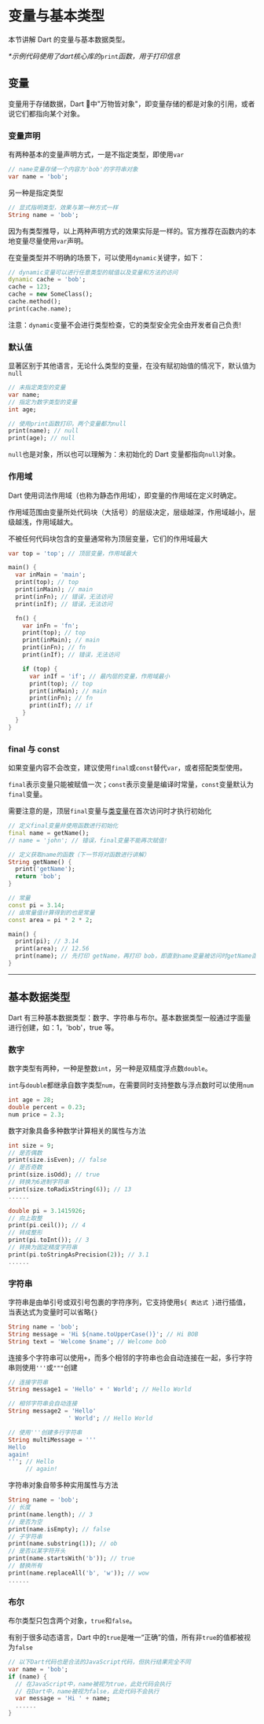 # 变量与基本类型

本节讲解 Dart 的变量与基本数据类型。

_\*示例代码使用了dart核心库的_`print`_函数，用于打印信息_

## 变量

变量用于存储数据，Dart 中"万物皆对象"，即变量存储的都是对象的引用，或者说它们都指向某个对象。

### 变量声明

有两种基本的变量声明方式，一是不指定类型，即使用`var`

```dart
// name变量存储一个内容为'bob'的字符串对象
var name = 'bob';
```

另一种是指定类型

```dart
// 显式指明类型，效果与第一种方式一样
String name = 'bob';
```

因为有类型推导，以上两种声明方式的效果实际是一样的。官方推荐在函数内的本地变量尽量使用`var`声明。

在变量类型并不明确的场景下，可以使用`dynamic`关键字，如下：

```dart
// dynamic变量可以进行任意类型的赋值以及变量和方法的访问
dynamic cache = 'bob';
cache = 123;
cache = new SomeClass();
cache.method();
print(cache.name);
```

注意：`dynamic`变量不会进行类型检查，它的类型安全完全由开发者自己负责!

### 默认值

显著区别于其他语言，无论什么类型的变量，在没有赋初始值的情况下，默认值为`null`

```dart
// 未指定类型的变量
var name;
// 指定为数字类型的变量
int age;

// 使用print函数打印，两个变量都为null
print(name); // null
print(age); // null
```

`null`也是对象，所以也可以理解为：未初始化的 Dart 变量都指向`null`对象。

### 作用域

Dart 使用词法作用域（也称为静态作用域），即变量的作用域在定义时确定。

作用域范围由变量所处代码块（大括号）的层级决定，层级越深，作用域越小，层级越浅，作用域越大。

不被任何代码块包含的变量通常称为顶层变量，它们的作用域最大

```dart
var top = 'top'; // 顶层变量，作用域最大

main() {
  var inMain = 'main';
  print(top); // top
  print(inMain); // main
  print(inFn); // 错误，无法访问
  print(inIf); // 错误，无法访问

  fn() {
    var inFn = 'fn';
    print(top); // top
    print(inMain); // main
    print(inFn); // fn
    print(inIf); // 错误，无法访问

    if (top) {
      var inIf = 'if'; // 最内层的变量，作用域最小
      print(top); // top
      print(inMain); // main
      print(inFn); // fn      
      print(inIf); // if
    }
  }
}
```

### final 与 const

如果变量内容不会改变，建议使用`final`或`const`替代`var`，或者搭配类型使用。

`final`表示变量只能被赋值一次；`const`表示变量是编译时常量，`const`变量默认为`final`变量。

需要注意的是，顶层`final`变量与[类变量](/language/class_i.md)在首次访问时才执行初始化

```dart
// 定义final变量并使用函数进行初始化
final name = getName();
// name = 'john'; // 错误，final变量不能再次赋值!

// 定义获取name的函数（下一节将对函数进行讲解）
String getName() {
  print('getName');
  return 'bob';
}

// 常量
const pi = 3.14;
// 由常量值计算得到的也是常量
const area = pi * 2 * 2;

main() {
  print(pi); // 3.14
  print(area); // 12.56
  print(name); // 先打印 getName，再打印 bob，即直到name变量被访问时getName函数才执行
}
```

---

## 基本数据类型

Dart 有三种基本数据类型：数字、字符串与布尔。基本数据类型一般通过字面量进行创建，如：1，'bob'，true 等。

### 数字

数字类型有两种，一种是整数`int`，另一种是双精度浮点数`double`。

`int`与`double`都继承自数字类型`num`，在需要同时支持整数与浮点数时可以使用`num`

```dart
int age = 28;
double percent = 0.23;
num price = 2.3;
```

数字对象具备多种数学计算相关的属性与方法

```dart
int size = 9;
// 是否偶数
print(size.isEven); // false
// 是否奇数
print(size.isOdd); // true
// 转换为6进制字符串
print(size.toRadixString(6)); // 13
......

double pi = 3.1415926;
// 向上取整
print(pi.ceil()); // 4
// 转成整形
print(pi.toInt()); // 3
// 转换为固定精度字符串
print(pi.toStringAsPrecision(2)); // 3.1
......
```

### 字符串

字符串是由单引号或双引号包裹的字符序列，它支持使用`${ 表达式 }`进行插值，当表达式为变量时可以省略`{}`

```dart
String name = 'bob';
String message = 'Hi ${name.toUpperCase()}'; // Hi BOB
String text = 'Welcome $name'; // Welcome bob
```

连接多个字符串可以使用`+`，而多个相邻的字符串也会自动连接在一起，多行字符串则使用`'''`或`"""`创建

```dart
// 连接字符串
String message1 = 'Hello' + ' World'; // Hello World

// 相邻字符串会自动连接
String message2 = 'Hello'
                 ' World'; // Hello World

// 使用'''创建多行字符串
String multiMessage = '''
Hello
again!
'''; // Hello
     // again!
```

字符串对象自带多种实用属性与方法

```dart
String name = 'bob';
// 长度
print(name.length); // 3
// 是否为空
print(name.isEmpty); // false
// 子字符串
print(name.substring(1)); // ob
// 是否以某字符开头
print(name.startsWith('b')); // true
// 替换所有
print(name.replaceAll('b', 'w')); // wow
......
```

### 布尔

布尔类型只包含两个对象，`true`和`false`。

有别于很多动态语言，Dart 中的`true`是唯一“正确”的值，所有非`true`的值都被视为`false`

```dart
// 以下Dart代码也是合法的JavaScript代码，但执行结果完全不同
var name = 'bob';
if (name) {
  // 在JavaScript中，name被视为true，此处代码会执行
  // 在Dart中，name被视为false，此处代码不会执行
  var message = 'Hi ' + name;
  ......
}
```



